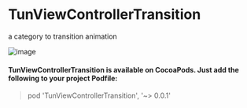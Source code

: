 # TunViewControllerTransition
a category to transition animation

![image](https://github.com/TuYuWang/TunViewControllerTransition/blob/master/effect.gif)

#### TunViewControllerTransition is available on CocoaPods. Just add the following to your project Podfile:
> pod 'TunViewControllerTransition', '~> 0.0.1'
